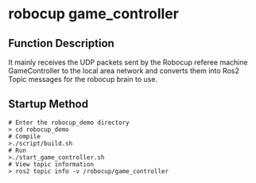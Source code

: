 # robocup game_controller
## Function Description
It mainly receives the UDP packets sent by the Robocup referee machine GameController to the local area network and converts them into Ros2 Topic messages for the robocup brain to use.

## Startup Method

```
# Enter the robocup_demo directory
> cd robocup_demo
# Compile
>./script/build.sh
# Run
>./start_game_controller.sh
# View topic information
> ros2 topic info -v /robocup/game_controller
```
